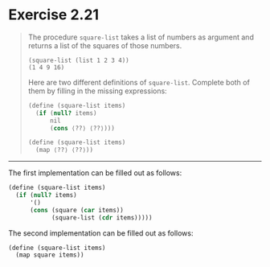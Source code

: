 # Exercise 2.21

> The procedure `square-list` takes a list of numbers as argument and returns a list of the squares of those numbers.
> ```text
> (square-list (list 1 2 3 4))
> (1 4 9 16)
> ```
> Here are two different definitions of `square-list`.
> Complete both of them by filling in the missing expressions:
> ```scheme
> (define (square-list items)
>   (if (null? items)
>       nil
>       (cons ⟨??⟩ ⟨??⟩)))
>
> (define (square-list items)
>   (map ⟨??⟩ ⟨??⟩))
> ```

---

The first implementation can be filled out as follows:
```scheme
(define (square-list items)
  (if (null? items)
      '()
      (cons (square (car items))
            (square-list (cdr items)))))
```
The second implementation can be filled out as follows:
```scheme
(define (square-list items)
  (map square items))
```
